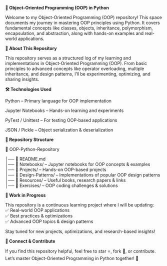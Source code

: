 **🚀 Object-Oriented Programming (OOP) in Python**

Welcome to my Object-Oriented Programming (OOP) repository! This space documents my journey in mastering OOP principles using Python. It covers fundamental concepts like classes, objects, inheritance, polymorphism, encapsulation, and abstraction, along with hands-on examples and real-world applications.

**📌 About This Repository**

This repository serves as a structured log of my learning and implementations in Object-Oriented Programming (OOP). From basic principles to advanced concepts like operator overloading, multiple inheritance, and design patterns, I’ll be experimenting, optimizing, and sharing insights.

**🛠 Technologies Used**

Python – Primary language for OOP implementation

Jupyter Notebooks – Hands-on learning and experiments

PyTest / Unittest – For testing OOP-based applications

JSON / Pickle – Object serialization & deserialization


**📂 Repository Structure**

📁 OOP-Python-Repository

│── 📄 README.md  
│── 📁 Notebooks/ – Jupyter notebooks for OOP concepts & examples  
│── 📁 Projects/ – Hands-on OOP-based projects  
│── 📁 Design-Patterns/ – Implementations of popular OOP design patterns  
│── 📁 Resources/ – Useful books, research papers & links  
│── 📁 Exercises/ – OOP coding challenges & solutions  

**🚧 Work in Progress**

This repository is a continuous learning project where I will be updating:  
✅ Real-world OOP applications  
✅ Best practices & optimizations  
✅ Advanced OOP topics & design patterns  

Stay tuned for new projects, optimizations, and research-based insights!

**🤝 Connect & Contribute**

If you find this repository helpful, feel free to star ⭐, fork 🍴, or contribute. Let’s master Object-Oriented Programming in Python together! 🚀
